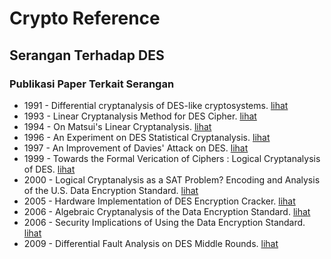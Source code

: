 # Crypto Reference

## Serangan Terhadap DES

### Publikasi Paper Terkait Serangan

* 1991 - Differential cryptanalysis of DES-like cryptosystems. [lihat](1991.biham_shamir.pdf)
* 1993 - Linear Cryptanalysis Method for DES Cipher. [lihat](1993.matsui.pdf)
* 1994 - On Matsui's Linear Cryptanalysis. [lihat](1994.biham.pdf)
* 1996 - An Experiment on DES Statistical Cryptanalysis. [lihat](1996.vaudenay.pdf)
* 1997 - An Improvement of Davies' Attack on DES. [lihat](1997.biham_biryukov.pdf)
* 1999 - Towards the Formal Verication of Ciphers : Logical Cryptanalysis of DES. [lihat](1999.massacci_marraro.pdf)
* 2000 - Logical Cryptanalysis as a SAT Problem? Encoding and Analysis of the U.S. Data Encryption Standard. [lihat](2000.massacci_marraro.pdf)
* 2005 - Hardware Implementation of DES Encryption Cracker. [lihat](2005.shahid_tauqeer_ilyas.pdf)
* 2006 - Algebraic Cryptanalysis of the Data Encryption Standard. [lihat](2006.courtois_bard.pdf)
* 2006 - Security Implications of Using the Data Encryption Standard. [lihat](2006.kelly.pdf)
* 2009 - Differential Fault Analysis on DES Middle Rounds. [lihat](2009.rivain.pdf)